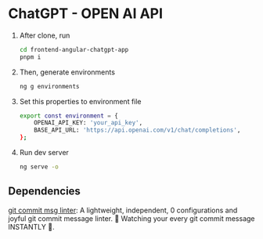 # ChatGPT - OPEN AI API

1. After clone, run

    ```bash
    cd frontend-angular-chatgpt-app
    pnpm i
    ```

2. Then, generate environments

    ```bash
    ng g environments
    ```

3. Set this properties to environment file

    ```bash
    export const environment = {
        OPENAI_API_KEY: 'your_api_key',
        BASE_API_URL: 'https://api.openai.com/v1/chat/completions',
    };

    ```

4. Run dev server

    ```bash
    ng serve -o
    ```

## Dependencies

[git commit msg linter](https://www.npmjs.com/package/git-commit-msg-linter): A lightweight, independent, 0 configurations and joyful git commit message linter.
👀 Watching your every git commit message INSTANTLY 🚀.
